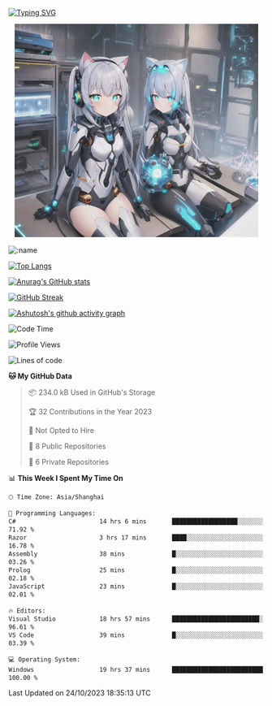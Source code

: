 [![Typing SVG](https://readme-typing-svg.demolab.com?font=Fira+Code&pause=1000&color=F78FDE&width=435&lines=%E6%AC%A2%E8%BF%8E%E5%A4%A7%E4%BD%AC%E6%9D%A5%E8%AE%BF0v0)](https://git.io/typing-svg)


<p align="center">
  <a href="https://github.com/qq583044063qq"><img src="banner.png" alt="qq583044063qq Banner"></a>
</p>



![:name](https://count.getloli.com/get/@hk416?theme=rule34)

[![Top Langs](https://github-readme-stats.vercel.app/api/top-langs/?username=qq583044063qq&locale=cn&hide=javascript,html,css&theme=tokyonight)](https://github.com/anuraghazra/github-readme-stats)

[![Anurag's GitHub stats](https://github-readme-stats.vercel.app/api?username=qq583044063qq&count_private=true&show_icons=true&locale=cn&theme=tokyonight)](https://github.com/anuraghazra/github-readme-stats)

[![GitHub Streak](https://streak-stats.demolab.com/?user=qq583044063qq&locale=zh_Hans&theme=tokyonight)](https://git.io/streak-stats)

[![Ashutosh's github activity graph](https://github-readme-activity-graph.vercel.app/graph?username=qq583044063qq&theme=tokyo-night)](https://github.com/ashutosh00710/github-readme-activity-graph)

<!--START_SECTION:waka-->
![Code Time](http://img.shields.io/badge/Code%20Time-360%20hrs%2037%20mins-blue)

![Profile Views](http://img.shields.io/badge/Profile%20Views-1-blue)

![Lines of code](https://img.shields.io/badge/From%20Hello%20World%20I%27ve%20Written-904.7%20thousand%20lines%20of%20code-blue)

**🐱 My GitHub Data** 

> 📦 234.0 kB Used in GitHub's Storage 
 > 
> 🏆 32 Contributions in the Year 2023
 > 
> 🚫 Not Opted to Hire
 > 
> 📜 8 Public Repositories 
 > 
> 🔑 6 Private Repositories 
 > 
📊 **This Week I Spent My Time On** 

```text
🕑︎ Time Zone: Asia/Shanghai

💬 Programming Languages: 
C#                       14 hrs 6 mins       ██████████████████░░░░░░░   71.92 % 
Razor                    3 hrs 17 mins       ████░░░░░░░░░░░░░░░░░░░░░   16.78 % 
Assembly                 38 mins             █░░░░░░░░░░░░░░░░░░░░░░░░   03.26 % 
Prolog                   25 mins             █░░░░░░░░░░░░░░░░░░░░░░░░   02.18 % 
JavaScript               23 mins             █░░░░░░░░░░░░░░░░░░░░░░░░   02.01 % 

🔥 Editors: 
Visual Studio            18 hrs 57 mins      ████████████████████████░   96.61 % 
VS Code                  39 mins             █░░░░░░░░░░░░░░░░░░░░░░░░   03.39 % 

💻 Operating System: 
Windows                  19 hrs 37 mins      █████████████████████████   100.00 % 
```


 Last Updated on 24/10/2023 18:35:13 UTC
<!--END_SECTION:waka-->
